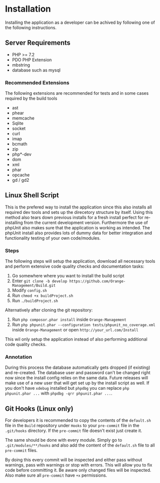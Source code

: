 # Installation

Installing the application as a developer can be achived by following one of the following instructions.

## Server Requirements

* PHP >= 7.2
* PDO PHP Extension
* mbstring
* database such as mysql

### Recommended Extensions

The following extensions are recommended for tests and in some cases required by the build tools

* ast
* phear
* memcache
* Sqlite
* socket
* curl
* imap
* bcmath
* zip
* php*-dev
* dom
* xml
* phar
* opcache
* gd / gd2

## Linux Shell Script

This is the prefered way to install the application since this also installs all required dev tools and sets up the direcetory structure by itself. Using this method also tears down previous installs for a fresh install perfect for re-installing from the current development version. Furthermore the use of phpUnit also makes sure that the application is working as intended. The phpUnit install also provides lots of dummy data for better integration and functionality testing of your own code/modules.

### Steps

The following steps will setup the application, download all necessary tools and perform extensive code quality checks and documentation tasks:

1. Go somewhere where you want to install the build script
2. Enter `git clone -b develop https://github.com/Orange-Management/Build.git`
3. Modify `config.sh`
4. Run `chmod +x buildProject.sh`
5. Run `./buildProject.sh`

Alternatively after cloning the git repository:

1. Run `php composor.phar install` inside `Orange-Management`
2. Run `php phpunit.phar --configuration tests/phpunit_no_coverage.xml` inside `Orange-Management` or open `http://your_url.com/Install`

This wil only setup the application instead of also performing additional code quality checks.

### Annotation

During this process the database automatically gets dropped (if existing) and re-created. The database user and password can't be changed right now since the install config relies on the same data. Future releases will make use of a new user that will get set up by the install script as well. If you don't have `xdebug` installed but `phpdbg` you can replace `php phpunit.phar ...` with `phpdbg -qrr phpunit.phar ...`.

## Git Hooks (Linux only)

For developers it is recommended to copy the contents of the `default.sh` file in the `Build` repository under `Hooks` to your `pre-commit` file in the `.git/hooks` directory. If the `pre-commit` file doesn't exist just create it.

The same should be done with every module. Simply go to `.git/modules/**/hooks` and also add the content of the `default.sh` file to all `pre-commit` files. 

By doing this every commit will be inspected and either pass without warnings, pass with warnings or stop with errors. This will allow you to fix code before committing it. Be aware only changed files will be inspected. Also make sure all `pre-commit` have `+x` permissions.